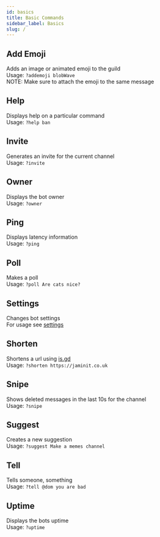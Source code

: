 ```yaml
---
id: basics
title: Basic Commands
sidebar_label: Basics
slug: /
---
```


## Add Emoji
Adds an image or animated emoji to the guild  
Usage: `?addemoji blobWave`  
NOTE: Make sure to attach the emoji to the same message
## Help
Displays help on a particular command  
Usage: `?help ban`
## Invite
Generates an invite for the current channel  
Usage: `?invite`
## Owner
Displays the bot owner  
Usage: `?owner`
## Ping
Displays latency information  
Usage: `?ping`
## Poll
Makes a poll  
Usage: `?poll Are cats nice?`
## Settings
Changes bot settings  
For usage see [settings](settings)
## Shorten
Shortens a url using [is.gd](https://is.gd)  
Usage: `?shorten https://jaminit.co.uk`
## Snipe
Shows deleted messages in the last 10s for the channel  
Usage: `?snipe`
## Suggest
Creates a new suggestion  
Usage: `?suggest Make a memes channel`
## Tell
Tells someone, something  
Usage: `?tell @dom you are bad`
## Uptime
Displays the bots uptime  
Usage: `?uptime`

